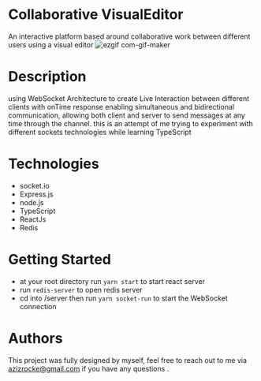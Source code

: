 # Collaborative VisualEditor
An interactive platform based around collaborative work between different users using a visual editor
![ezgif com-gif-maker](https://user-images.githubusercontent.com/79036942/141841833-e8845f3a-dc2e-49ea-b8e4-a417c2b92b60.gif)
# Description
using WebSocket Architecture to create Live Interaction between different clients with onTime response enabling simultaneous and bidirectional communication, allowing both client and server to send messages at any time through the channel. this is an attempt of me trying to experiment with different sockets technologies
while learning TypeScript

# Technologies 
- socket.io
- Express.js
- node.js
- TypeScript
- ReactJs
- Redis
# Getting Started 
- at your root directory run `yarn start` to start react server
- run `redis-server` to open redis server
- cd into /server then run `yarn socket-run` to start the WebSocket connection
# Authors
This project was fully designed by myself, feel free to reach out to me via azizrocke@gmail.com if you have any questions .